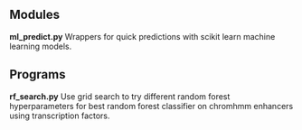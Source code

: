 ## Modules
**ml_predict.py** Wrappers for quick predictions with scikit learn machine learning models.

## Programs
**rf_search.py** Use grid search to try different random forest hyperparameters for best random forest classifier on chromhmm enhancers using transcription factors.